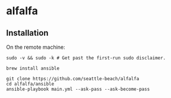 # alfalfa

## Installation

On the remote machine:

```
sudo -v && sudo -k # Get past the first-run sudo disclaimer.
```

```
brew install ansible

git clone https://github.com/seattle-beach/alfalfa
cd alfalfa/ansible
ansible-playbook main.yml --ask-pass --ask-become-pass
```
